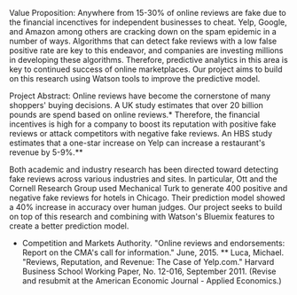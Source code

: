 Value Proposition:
Anywhere from 15-30% of online reviews are fake due to the financial incenctives for independent businesses to cheat. Yelp, Google, and Amazon among others are cracking down on the spam epidemic in a number of ways.  Algorithms that can detect fake reviews with a low false positive rate are key to this endeavor, and companies are investing millions in developing these algorithms. Therefore, predictive analytics in this area is key to continued success of online marketplaces. Our project aims to build on this research using Watson tools to improve the predictive model.    

Project Abstract:
Online reviews have become the cornerstone of many shoppers' buying decisions.  A UK study estimates that over 20 billion pounds are spend based on online reviews.* Therefore, the financial incentives is high for a company to boost its reputation with positive fake reviews or attack competitors with negative fake reviews.  An HBS study estimates that a one-star increase on Yelp can increase a restaurant's revenue by 5-9%.**

Both academic and industry research has been directed toward detecting fake reviews across various industries and sites.  In particular, Ott and the Cornell Research Group used Mechanical Turk to generate 400 positive and negative fake reviews for hotels in Chicago.  Their prediction model showed a 40% increase in accuracy over human judges.  Our project seeks to build on top of this research and combining with Watson's Bluemix features to create a better prediction model.  


* Competition and Markets Authority. "Online reviews and endorsements: Report on the CMA's call for information." June, 2015.
** Luca, Michael. "Reviews, Reputation, and Revenue: The Case of Yelp.com." Harvard Business School Working Paper, No. 12-016, September 2011. (Revise and resubmit at the American Economic Journal - Applied Economics.)